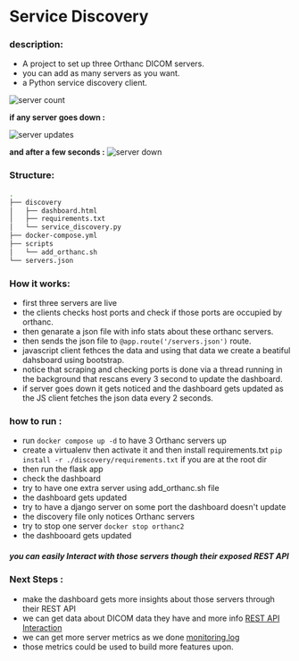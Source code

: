 # Service Discovery
### description:
* A project to set up three Orthanc DICOM servers.
* you can add as many servers as you want.
* a Python service discovery client.

![server count](https://github.com/user-attachments/assets/63dcb7be-fada-49c6-b40e-e2db7ed6269d)

**if any server goes down :**

![server updates](https://github.com/user-attachments/assets/06432e70-0eb2-4cba-8808-358513157f21)

**and after a few seconds :**
![server  down](https://github.com/user-attachments/assets/513c2f89-b61b-4594-9ee6-b25d10ba52c3)

### Structure:
```bash
.
├── discovery
│   ├── dashboard.html
│   ├── requirements.txt
│   └── service_discovery.py
├── docker-compose.yml
├── scripts
│   └── add_orthanc.sh
└── servers.json
```

### How it works:
* first three servers are live 
* the clients checks host ports and check if those ports are occupied by orthanc.
* then genarate a json file with info stats about these orthanc servers.
* then sends the json file to ```@app.route('/servers.json')``` route.
* javascript client fethces the data and using that data we create a beatiful dahsboard using bootstrap.
* notice that scraping and checking ports is done via a thread running in the background that rescans every 3 second to update the dashboard.
* if server goes down it gets noticed and the dashboard gets updated as the JS client fetches the json data every 2 seconds.

### how to run :
* run ```docker compose up -d``` to have 3 Orthanc servers up
* create a virtualenv then activate it and then install requirements.txt ```pip install -r ./discovery/requirements.txt``` if you are at the root dir
* then run the flask app
* check the dashboard
* try to have one extra server using add_orthanc.sh file
* the dashboard gets updated
* try to have a django server on some port the dashboard doesn't update
* the discovery file only notices Orthanc servers
* try to stop one server ```docker stop orthanc2```
* the dashbooard gets updated

##### you can easily Interact with those servers though their exposed REST API

### Next Steps :
* make the dashboard gets more insights about those servers through their REST API
* we can get data about DICOM data they have and more info [REST API Interaction](https://github.com/mahmoudnasser1561/DICOM?tab=readme-ov-file#uses-rest-api-queries-to-inspect-stored-dicom-instances-and-query-your-servers)
* we can get more server metrics as we done [monitoring.log](https://github.com/mahmoudnasser1561/DICOM/blob/main/monitoring.log)
* those metrics could be used to build more features upon.
